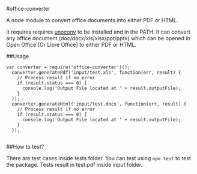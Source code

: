 #office-converter

A node module to convert office documents into either PDF or HTML.

It requires requires [unoconv](https://github.com/dagwieers/unoconv) to be installed and in the PATH. It can convert any office document (doc/docx/xls/xlsx/ppt/pptx) which can be opened in Open Office [Or Libre Office] to either PDF or HTML.

##Usage

```
var converter = require('office-converter')();
  converter.generatePdf('input/test.xls', function(err, result) {
    // Process result if no error
    if (result.status === 0) {
      console.log('Output File located at ' + result.outputFile);
    }
  });
  converter.generateHtml('input/test.docx', function(err, result) {
    // Process result if no error
    if (result.status === 0) {
      console.log('Output File located at ' + result.outputFile);
    }
  });
  
  ```

##How to test?

There are test cases inside tests folder. You can test using `npm test` to test the package. Tests result in test.pdf inside input folder.
